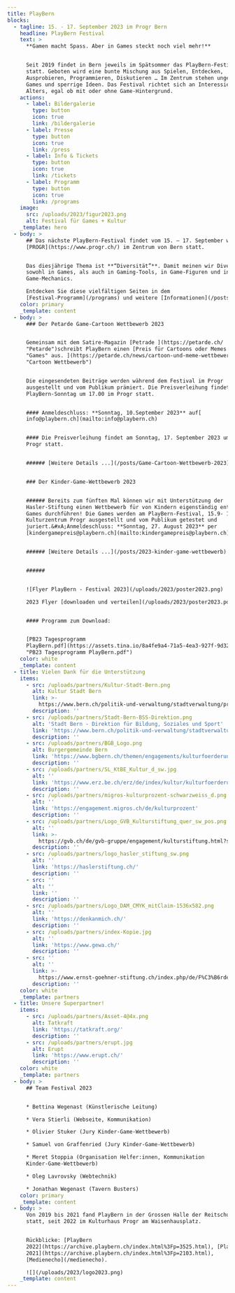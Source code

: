 ```yaml
---
title: PlayBern
blocks:
  - tagline: 15. - 17. September 2023 im Progr Bern
    headline: PlayBern Festival
    text: >
      **Gamen macht Spass. Aber in Games steckt noch viel mehr!**


      Seit 2019 findet in Bern jeweils im Spätsommer das PlayBern-Festival
      statt. Geboten wird eine bunte Mischung aus Spielen, Entdecken,
      Ausprobieren, Programmieren, Diskutieren … Im Zentrum stehen ungewöhnliche
      Games und sperrige Ideen. Das Festival richtet sich an Interessierte jeden
      Alters, egal ob mit oder ohne Game-Hintergrund.
    actions:
      - label: Bildergalerie
        type: button
        icon: true
        link: /bildergalerie
      - label: Presse
        type: button
        icon: true
        link: /press
      - label: Info & Tickets
        type: button
        icon: true
        link: /tickets
      - label: Programm
        type: button
        icon: true
        link: /programs
    image:
      src: /uploads/2023/figur2023.png
      alt: Festival für Games + Kultur
    _template: hero
  - body: >
      ## Das nächste PlayBern-Festival findet vom 15. – 17. September wieder im
      [PROGR](https://www.progr.ch/) im Zentrum von Bern statt.


      Das diesjährige Thema ist **“Diversität”**. Damit meinen wir Diversität
      sowohl in Games, als auch in Gaming-Tools, in Game-Figuren und in
      Game-Mechanics.

      Entdecken Sie diese vielfältigen Seiten in dem
      [Festival-Programm](/programs) und weitere [Informationen](/posts) ...
    color: primary
    _template: content
  - body: >
      ### Der Petarde Game-Cartoon Wettbewerb 2023


      Gemeinsam mit dem Satire-Magazin [Petrade ](https://petarde.ch/
      "Petarde")schreibt PlayBern einen [Preis für Cartoons oder Memes zum Thema
      "Games" aus. ](https://petarde.ch/news/cartoon-und-meme-wettbewerb
      "Cartoon Wettbewerb")


      Die eingesendeten Beiträge werden während dem Festival im Progr
      ausgestellt und vom Publikum prämiert. Die Preisverleihung findet am
      PlayBern-Sonntag um 17.00 im Progr statt.


      #### Anmeldeschluss: **Sonntag, 10.September 2023** auf[
      info@playbern.ch](mailto:info@playbern.ch)


      #### Die Preisverleihung findet am Sonntag, 17. September 2023 um 16.00 im
      Progr statt.


      ###### [Weitere Details ...](/posts/Game-Cartoon-Wettbewerb-2023)


      ### Der Kinder-Game-Wettbewerb 2023


      ###### Bereits zum fünften Mal können wir mit Unterstützung der
      Hasler-Stiftung einen Wettbewerb für von Kindern eigenständig entwickelte
      Games durchführen! Die Games werden am PlayBern-Festival, 15.9- 17.9 23 im
      Kulturzentrum Progr ausgestellt und vom Publikum getestet und
      juriert.&#xA;Anmeldeschluss: **Sonntag, 27. August 2023** per
      [kindergamepreis@playbern.ch](mailto:kindergamepreis@playbern.ch)


      ###### [Weitere Details ...](/posts/2023-kinder-game-wettbewerb)


      ######


      ![Flyer PlayBern - Festival 2023](/uploads/2023/poster2023.png)

      2023 Flyer [downloaden und verteilen](/uploads/2023/poster2023.pdf "PDF")


      #### Programm zum Download:


      [PB23 Tagesprogramm
      PlayBern.pdf](https://assets.tina.io/8a4fe9a4-71a5-4ea3-927f-9d3205475687/PB23%20Tagesprogramm%20PlayBern.pdf
      "PB23 Tagesprogramm PlayBern.pdf")
    color: white
    _template: content
  - title: Vielen Dank für die Unterstützung
    items:
      - src: /uploads/partners/Kultur-Stadt-Bern.png
        alt: Kultur Stadt Bern
        link: >-
          https://www.bern.ch/politik-und-verwaltung/stadtverwaltung/prd/kultur-stadt-bern
        description: ''
      - src: /uploads/partners/Stadt-Bern-BSS-Direktion.png
        alt: 'Stadt Bern - Direktion für Bildung, Soziales und Sport'
        link: 'https://www.bern.ch/politik-und-verwaltung/stadtverwaltung/bss'
        description: ''
      - src: /uploads/partners/BGB_Logo.png
        alt: Burgergemeinde Bern
        link: 'https://www.bgbern.ch/themen/engagements/kulturfoerderung'
        description: ''
      - src: /uploads/partners/SL_KtBE_Kultur_d_sw.jpg
        alt: ''
        link: 'https://www.erz.be.ch/erz/de/index/kultur/kulturfoerderung.html'
        description: ''
      - src: /uploads/partners/migros-kulturprozent-schwarzweiss_d.png
        alt: ''
        link: 'https://engagement.migros.ch/de/kulturprozent'
        description: ''
      - src: /uploads/partners/Logo_GVB_Kulturstiftung_quer_sw_pos.png
        alt: ''
        link: >-
          https://gvb.ch/de/gvb-gruppe/engagement/kulturstiftung.html?sliderIndex=0
        description: ''
      - src: /uploads/partners/logo_hasler_stiftung_sw.png
        alt: ''
        link: 'https://haslerstiftung.ch/'
        description: ''
      - src: ''
        alt: ''
        link: ''
        description: ''
      - src: /uploads/partners/Logo_DAM_CMYK_mitClaim-1536x582.png
        alt: ''
        link: 'https://denkanmich.ch/'
        description: ''
      - src: /uploads/partners/index-Kopie.jpg
        alt: ''
        link: 'https://www.gewa.ch/'
        description: ''
      - src: ''
        alt: ''
        link: >-
          https://www.ernst-goehner-stiftung.ch/index.php/de/F%C3%B6rdert%C3%A4tigkeit/Kultur
        description: ''
    color: white
    _template: partners
  - title: Unsere Superpartner!
    items:
      - src: /uploads/partners/Asset-4@4x.png
        alt: Tatkraft
        link: 'https://tatkraft.org/'
        description: ''
      - src: /uploads/partners/erupt.jpg
        alt: Erupt
        link: 'https://www.erupt.ch/'
        description: ''
    color: white
    _template: partners
  - body: >
      ## Team Festival 2023


      * Bettina Wegenast (Künstlerische Leitung)

      * Vera Stierli (Webseite, Kommunikation)

      * Olivier Stuker (Jury Kinder-Game-Wettbewerb)

      * Samuel von Graffenried (Jury Kinder-Game-Wettbewerb)

      * Meret Stoppia (Organisation Helfer:innen, Kommunikation
      Kinder-Game-Wettbewerb)

      * Oleg Lavrovsky (Webtechnik)

      * Jonathan Wegenast (Tavern Busters)
    color: primary
    _template: content
  - body: >
      Von 2019 bis 2021 fand PlayBern in der Grossen Halle der Reitschule Bern
      statt, seit 2022 im Kulturhaus Progr am Waisenhausplatz.


      Rückblicke: [PlayBern
      2022](https://archive.playbern.ch/index.html%3Fp=3525.html), [PlayBern
      2021](https://archive.playbern.ch/index.html%3Fp=2103.html),
      [Medienecho](/medienecho).

      ![](/uploads/2023/logo2023.png)
    _template: content
---
```
































































































